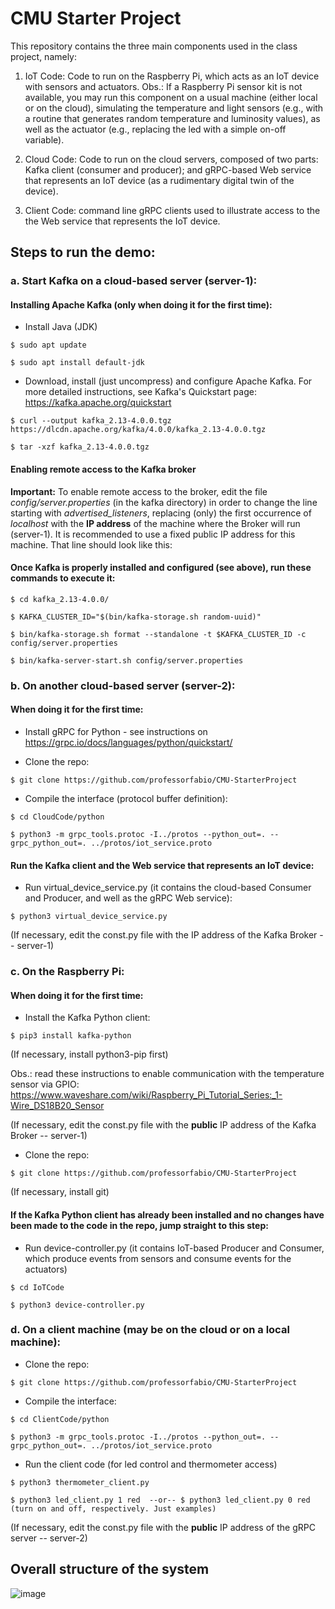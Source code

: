 # CMU Starter Project

This repository contains the three main components used in the class project, namely:

1. IoT Code: Code to run on the Raspberry Pi, which acts as an IoT device with sensors and actuators. Obs.: If a Raspberry Pi sensor kit is not available, you may run this component on a usual machine (either local or on the cloud), simulating the temperature and light sensors (e.g., with a routine that generates random temperature and luminosity values), as well as the actuator (e.g., replacing the led with a simple on-off variable).

2. Cloud Code: Code to run on the cloud servers, composed of two parts: Kafka client (consumer and producer); and gRPC-based Web service that represents an IoT device (as a rudimentary digital twin of the device). 

3. Client Code: command line gRPC clients used to illustrate access to the the Web service that represents the IoT device.

## Steps to run the demo:

### a. Start Kafka on a cloud-based server (server-1):

#### Installing Apache Kafka (only when doing it for the first time):
- Install Java (JDK)
  
```$ sudo apt update```

```$ sudo apt install default-jdk```

- Download, install (just uncompress) and configure Apache Kafka. For more detailed instructions, see Kafka's Quickstart page: https://kafka.apache.org/quickstart
  
```$ curl --output kafka_2.13-4.0.0.tgz https://dlcdn.apache.org/kafka/4.0.0/kafka_2.13-4.0.0.tgz```

```$ tar -xzf kafka_2.13-4.0.0.tgz```

#### Enabling remote access to the Kafka broker
**Important:** To enable remote access to the broker, edit the file *config/server.properties* (in the kafka directory) in order to change the line starting with *advertised_listeners*, replacing (only) the first occurrence of *localhost* with the **IP address** of the machine where the Broker will run (server-1). It is recommended to use a fixed public IP address for this machine. That line should look like this:

#### Once Kafka is properly installed and configured (see above), run these commands to execute it: 
```
$ cd kafka_2.13-4.0.0/
```

```
$ KAFKA_CLUSTER_ID="$(bin/kafka-storage.sh random-uuid)"
```

```
$ bin/kafka-storage.sh format --standalone -t $KAFKA_CLUSTER_ID -c config/server.properties
```

```
$ bin/kafka-server-start.sh config/server.properties
```

### b. On another cloud-based server (server-2):

#### When doing it for the first time:

- Install gRPC for Python - see instructions on https://grpc.io/docs/languages/python/quickstart/

- Clone the repo: 

```$ git clone https://github.com/professorfabio/CMU-StarterProject```

- Compile the interface (protocol buffer definition):

```$ cd CloudCode/python```

```$ python3 -m grpc_tools.protoc -I../protos --python_out=. --grpc_python_out=. ../protos/iot_service.proto```

#### Run the Kafka client and the Web service that represents an IoT device:

- Run virtual_device_service.py (it contains the cloud-based Consumer and Producer, and well as the gRPC Web service):

```$ python3 virtual_device_service.py```

(If necessary, edit the const.py file with the IP address of the Kafka Broker -- server-1)

### c. On the Raspberry Pi:

#### When doing it for the first time:

- Install the Kafka Python client:

```$ pip3 install kafka-python```

(If necessary, install python3-pip first)

Obs.: read these instructions to enable communication with the temperature sensor via GPIO: https://www.waveshare.com/wiki/Raspberry_Pi_Tutorial_Series:_1-Wire_DS18B20_Sensor

(If necessary, edit the const.py file with the **public** IP address of the Kafka Broker -- server-1)

- Clone the repo:

```$ git clone https://github.com/professorfabio/CMU-StarterProject```

(If necessary, install git)

#### If the Kafka Python client has already been installed and no changes have been made to the code in the repo, jump straight to this step:

- Run device-controller.py (it contains IoT-based Producer and Consumer, which produce events from sensors and consume events for the actuators)

```$ cd IoTCode```

```$ python3 device-controller.py```

### d. On a client machine (may be on the cloud or on a local machine):

- Clone the repo:

```$ git clone https://github.com/professorfabio/CMU-StarterProject```

- Compile the interface:

```$ cd ClientCode/python```

```$ python3 -m grpc_tools.protoc -I../protos --python_out=. --grpc_python_out=. ../protos/iot_service.proto```

- Run the client code (for led control and thermometer access)

```$ python3 thermometer_client.py```

```$ python3 led_client.py 1 red  --or-- $ python3 led_client.py 0 red (turn on and off, respectively. Just examples)```

(If necessary, edit the const.py file with the **public** IP address of the gRPC server -- server-2)

## Overall structure of the system

![image](https://user-images.githubusercontent.com/13460193/204534405-b17b1abb-77e1-479a-8171-807dc610ee5d.png)
